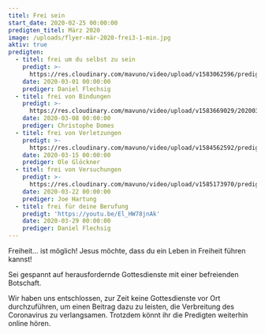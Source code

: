 ```yaml
---
titel: Frei sein
start_date: 2020-02-25 00:00:00
predigten_titel: März 2020
image: /uploads/flyer-mär-2020-frei3-1-min.jpg
aktiv: true
predigten:
  - titel: frei um du selbst zu sein
    predigt: >-
      https://res.cloudinary.com/mavuno/video/upload/v1583062596/predigten/Frei%20sein/20200301_Predigt_Flechsig_Frei_sein_01.mp3
    date: 2020-03-01 00:00:00
    prediger: Daniel Flechsig
  - titel: frei von Bindungen
    predigt: >-
      https://res.cloudinary.com/mavuno/video/upload/v1583669029/20200308_Predigt_Domes_Frei_sein_02.mp3
    date: 2020-03-08 00:00:00
    prediger: Christophe Domes
  - titel: frei von Verletzungen
    predigt: >-
      https://res.cloudinary.com/mavuno/video/upload/v1584562592/predigten/Frei%20sein/2020-03-15_FREI_SEIN_-_von_Verletzungen_-_Ole_Glockner.mp3
    date: 2020-03-15 00:00:00
    prediger: Ole Glöckner
  - titel: frei von Versuchungen
    predigt: >-
      https://res.cloudinary.com/mavuno/video/upload/v1585173970/predigten/Frei%20sein/2020-03-22_GoDi_Mavuno_Berlin_-_Frei_sein_-_Von_Versuchungen.mp3
    date: 2020-03-22 00:00:00
    prediger: Joe Hartung
  - titel: frei für deine Berufung
    predigt: 'https://youtu.be/El_HW78jnAk'
    date: 2020-03-29 00:00:00
    prediger: Daniel Flechsig
---
```


Freiheit… ist möglich\! Jesus möchte, dass du ein Leben in Freiheit führen kannst\!

Sei gespannt auf herausfordernde Gottesdienste mit einer befreienden Botschaft.

Wir haben uns entschlossen, zur Zeit keine Gottesdienste vor Ort durchzuführen, um einen Beitrag dazu zu leisten, die Verbreitung des Coronavirus zu verlangsamen. Trotzdem könnt ihr die Predigten weiterhin online hören. &nbsp;&nbsp;&nbsp;

&nbsp;